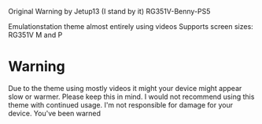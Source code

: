 Original Warning by Jetup13 (I stand by it)
RG351V-Benny-PS5

Emulationstation theme almost entirely using videos
Supports screen sizes: RG351V M and P
# Warning
Due to the theme using mostly videos it might your device might appear slow or warmer. 
Please keep this in mind. I would not recommend using this theme with continued usage. 
I'm not responsible for damage for your device. You've been warned
